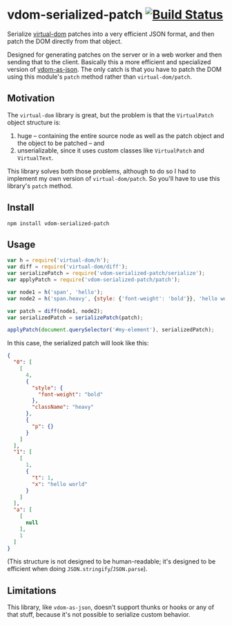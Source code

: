 vdom-serialized-patch [![Build Status](https://travis-ci.org/nolanlawson/vdom-serialized-patch.svg)](https://travis-ci.org/nolanlawson/vdom-serialized-patch)
========

Serialize [virtual-dom](https://github.com/Matt-Esch/virtual-dom) patches into a very efficient JSON format, and then patch the DOM directly from that object.

Designed for generating patches on the server or in a web worker and then sending that to the client. Basically this a more efficient and specialized version of [vdom-as-json](https://github.com/nolanlawson/vdom-as-json). The only catch is that you have to patch the DOM using this module's `patch` method rather than `virtual-dom/patch`.

Motivation
----

The `virtual-dom` library is great, but the problem is that the `VirtualPatch` object structure is:

1. huge &ndash; containing the entire source node as well as the patch object and the object to be patched &ndash; and
2. unserializable, since it uses custom classes like `VirtualPatch` and `VirtualText`.

This library solves both those problems, although to do so I had to implement my own version of `virtual-dom/patch`. So you'll have to use this library's `patch` method.

Install
----

    npm install vdom-serialized-patch
    

Usage
---

```js
var h = require('virtual-dom/h');
var diff = require('virtual-dom/diff');
var serializePatch = require('vdom-serialized-patch/serialize');
var applyPatch = require('vdom-serialized-patch/patch');

var node1 = h('span', 'hello');
var node2 = h('span.heavy', {style: {'font-weight': 'bold'}}, 'hello world');

var patch = diff(node1, node2);
var serializedPatch = serializePatch(patch);

applyPatch(document.querySelector('#my-element'), serializedPatch);
```

In this case, the serialized patch will look like this:

```json
{
  "0": [
    [
      4,
      {
        "style": {
          "font-weight": "bold"
        },
        "className": "heavy"
      },
      {
        "p": {}
      }
    ]
  ],
  "1": [
    [
      1,
      {
        "t": 1,
        "x": "hello world"
      }
    ]
  ],
  "a": [
    [
      null
    ],
    1
  ]
}
```

(This structure is not designed to be human-readable; it's designed to be efficient when doing `JSON.stringify`/`JSON.parse`).

Limitations
---

This library, like `vdom-as-json`, doesn't support thunks or hooks or any of that stuff, because it's not possible to serialize custom behavior.

